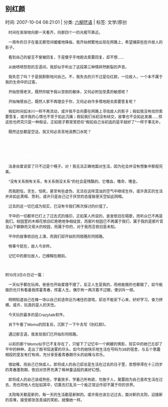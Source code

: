 
<h2>别红颜</h2>

<span class="time SG_txtc">时间: 2007-10-04 08:21:01 | 分类: [六柳呓语](./BlogClass_六柳呓语.md) | 标签: 文学/原创</span>
<!--
<table>
    <tbody>
        <tr>
            <td>时间: 2007-10-04 08:21:01</td>
            <td>分类: [六柳呓语](./BlogClass_六柳呓语.md) </td>
            <td> 标签: 文学/原创 </td>
        </tr>
    </tbody>
</table>
-->
<div class="articalContent" id="sina_keyword_ad_area2">
<div><font style="FONT-SIZE: 12px"> <wbr/> <wbr/> <wbr/>
时间在渐渐地向那一天看齐，向那四个一的光棍节靠近。</font>
<p><font style="FONT-SIZE: 12px"> <wbr/> <wbr/> <wbr/>
一周年的日子在毫无察觉间缓缓地降临，我开始频繁地出现在网路上，希望捕获些些许故人的影子。</font></p>
<p><font style="FONT-SIZE: 12px"> <wbr/> <wbr/> <wbr/>
看到自己的留言不曾被回复，于是傻乎乎地跑去索要回复，却不想……</font></p>
<p><font style="FONT-SIZE: 12px"> <wbr/> <wbr/> <wbr/>
从她啧啧怨怨的言语间，我却似乎听出了这段第三种情砰然断裂的声音。</font></p>
<p><font style="FONT-SIZE: 12px"><font style="FONT-SIZE: 12px"> <wbr/> <wbr/> <wbr/></font>
我失恋了吗？于是我默默地问自己。不，我失去的只不过是位红颜，一位故人，一个本不属于我的生命中的过客。</font></p>
<p><font style="FONT-SIZE: 12px"><font style="FONT-SIZE: 12px"> <wbr/> <wbr/> <wbr/></font>
开始怨恨老天，既然你赋予我以至刚的躯体，又何必附加至柔的敏感呢？</font></p>
<p><font style="FONT-SIZE: 12px"><font style="FONT-SIZE: 12px"> <wbr/> <wbr/> <wbr/></font>
开始悔恨自己，既然人家不再理会于你，又何必自作多情地跑去索要答复呢？</font></p>
<p><font style="FONT-SIZE: 12px"><font style="FONT-SIZE: 12px"> <wbr/> <wbr/> <wbr/></font>
假如时间如冰川一样不再流动，或许我不会向要在网路上寻找故人的影子；假如我没有找你索要答复，或许我的心情也不至于如此沉痛；假如我们当初没有结交，故事也不会如此发展……但这些也终究只是一种假设，正如痞子蔡常常悲叹“假如自己当初选的是羊就好了”一样于事无补。</font></p>
<p><font style="FONT-SIZE: 12px"><font style="FONT-SIZE: 12px"> <wbr/> <wbr/> <wbr/></font>
既然这些都是空话，我又何必苦苦地浪费口水呢？</font></p>
<p><font style="FONT-SIZE: 12px"><font style="FONT-SIZE: 12px"> <wbr/> <wbr/> <wbr/></font>
<font color="#FFFFFF">你不曾改变，改变的是我，是我开始变得颓废，变得堕落，变得不再积极进取了。</font></font></p>
<p><font style="FONT-SIZE: 12px"><font color="#FFFFFF"><font style="FONT-SIZE: 12px"> <wbr/> <wbr/> <wbr/></font>
你没有错，错的是我，错的是我跟不上时代的潮流，错的是我不懂得“士别三日”之后的道理，错的是我不懂得用新的眼光看待身边的一切。</font></font></p>
<p><font style="FONT-SIZE: 12px"><font style="FONT-SIZE: 12px"> <wbr/> <wbr/> <wbr/></font>
洁身自爱说穿了只不过是个幌子。对！我无法正确地面对生活，因为社会并没有想象中那般完美。</font></p>
<p><font style="FONT-SIZE: 12px"><font style="FONT-SIZE: 12px"> <wbr/> <wbr/> <wbr/></font>
“没有关系倒有关系，有关系倒没关系”的社会是残酷的。它嗜血，嗜命，嗜金。</font></p>
<p><font style="FONT-SIZE: 12px"><font style="FONT-SIZE: 12px"> <wbr/> <wbr/> <wbr/></font>
而我胆怯，贪生，怕死，甚至有些虚伪，无法在这样混浊的空气中继续生存。或许真实的生活并非如此黑暗、势利，或许只是自己过于厌世的态度致使天空如此阴暗。</font></p>
<p><font style="FONT-SIZE: 12px"><font style="FONT-SIZE: 12px"> <wbr/> <wbr/> <wbr/></font>
过去的这一切已成为现实，已没有令我们再次探讨的价值了。</font></p>
<p><font style="FONT-SIZE: 12px"><font style="FONT-SIZE: 12px"> <wbr/> <wbr/> <wbr/></font>
平中的一切都早已打上了过去式的烙印，正如某人所说的，查查依旧在唱歌，而听众已不再是我们。校园里的木棉花依旧红艳艳地争相绽放，而那片校园已不再属于我们，属于我的是那片官龙山下僻静而又偌大的校园，而属于你的，对于我而言依旧是未知。</font></p>
<p><font style="FONT-SIZE: 12px"><font style="FONT-SIZE: 12px"> <wbr/> <wbr/> <wbr/></font>
平中的故事依旧在上演，而我们却开始形同陌路形同陌路。</font></p>
<p><font style="FONT-SIZE: 12px"><font style="FONT-SIZE: 12px"> <wbr/> <wbr/> <wbr/></font>
物事今犹在，故人今非昨。</font></p>
<p><font style="FONT-SIZE: 12px"><font style="FONT-SIZE: 12px"> <wbr/> <wbr/> <wbr/></font>
记忆中的那位故人，已模糊在眼前。</font></p>
<p><font style="FONT-SIZE: 12px"> <wbr/></font></p>
<p><font style="FONT-SIZE: 12px">附10月3日の日记一篇：</font></p>
<p><font style="FONT-SIZE: 12px"><font style="FONT-SIZE: 12px"> <wbr/> <wbr/> <wbr/></font>
一天似乎都在玩闹，爸爸也开始爱理不理了。反正人生是我的，而他能做的也都做了，如今能做的也只有看着我挥霍青春，挥霍人生。偶尔有一两次看不过眼，便训斥一顿。</font></p>
<p><font style="FONT-SIZE: 12px"><font style="FONT-SIZE: 12px"> <wbr/> <wbr/> <wbr/></font>
明明知道自己在赌一场以自己前途命运为堵住的游戏，却总不能安下心来，好好学习，奋力拼搏。或许，玩真的是人的天性。</font></p>
<p><font style="FONT-SIZE: 12px"><font style="FONT-SIZE: 12px"> <wbr/> <wbr/> <wbr/></font>
今天玩的最多的是Crazytalk软件。</font></p>
<p><font style="FONT-SIZE: 12px"><font style="FONT-SIZE: 12px"> <wbr/> <wbr/> <wbr/></font>
自下午看了Momo的回复后，沉默了一下午去写《别红颜》。</font></p>
<p><font style="FONT-SIZE: 12px"><font style="FONT-SIZE: 12px"> <wbr/> <wbr/> <wbr/></font>
通过那言语，我发现我们已开始形同陌路。</font></p>
<p><font style="FONT-SIZE: 12px"><font style="FONT-SIZE: 12px"> <wbr/> <wbr/> <wbr/></font>
以前的那个Momo似乎已不复存在了，只留下了记忆中一个婀娜的倩影，现实中的她已忘却了平中的种种，走出了图书馆迷雾的尽头。如今的她快乐地生活在号码为38的宿舍，与五个意趣相投的室友有打有闹，充分享受着青春期尽头的幼稚与欢乐。</font></p>
<p><font style="FONT-SIZE: 12px"><font style="FONT-SIZE: 12px"> <wbr/> <wbr/> <wbr/></font>
很幼稚，而自己已快成人。即将成人的自己却总是生活在过去的日子里，思想停滞在十三四岁的青春蓬勃期，依旧对世界充满了格林童话般的美好幻想。</font></p>
<p><font style="FONT-SIZE: 12px"><font style="FONT-SIZE: 12px"> <wbr/> <wbr/> <wbr/></font>
即将成人的自己该成熟些，学着放手，学着己所有欲，勿施于人，莫要因为自己喜欢生活在过去，而也将他人也扯如其中，切莫去打乱另一个能正常运作却不属于你的世界。</font></p>
<p><font style="FONT-SIZE: 12px"><font style="FONT-SIZE: 12px"> <wbr/> <wbr/> <wbr/></font>
太阳每天都是新的，每一天的生活都是新鲜的。或许我也该忘记过去，面对新的太阳，迎接新的苦难，接受那张张真诚的笑脸。就像她一样。</font></p>
</div>
<div>
<div> <wbr/></div>
</div>
<bgsound balance="0" loop="infinite" src="http://www.zq.net.cn/music/uploadfiles_7693/StopCryingYourHeartOut.mp3" volume="0"/>
</div>
